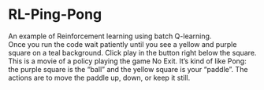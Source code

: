 # RL-Ping-Pong

An example of Reinforcement learning using batch Q-learning.  
Once you run the code wait patiently until you see a yellow and purple square on a teal background. 
Click play in the button right below the square. 
This is a movie of a policy playing the game No Exit. 
It’s kind of like Pong: the purple square is the “ball” and the yellow square is your “paddle”. 
The actions are to move the paddle up, down, or keep it still.
